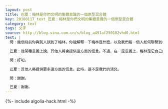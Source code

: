 ```yaml
---
layout: post
title: 巴夏：梅林是你們文明的集體意識的一個原型混合體
key: 20180117_text_巴夏：梅林是你們文明的集體意識的一個原型混合體
category: text
tags: 文字
source: http://blog.sina.com.cn/s/blog_a491af250102vhd0.html
text: |
  問：幾個月前你與別人談到了梅林。你能解釋一下梅林是什麼，以及我們每一個人如何聯繫到梅林嗎？

  巴夏：從某種意義上說，其他人將會提供這方面的信息。不過，在一定意義上，梅林是它自己的身份。它是你們文明的集體意識的一個原型混合體，不過它的確作為一個個體存在表達它自己。

  問：好吧。

  巴夏：其他人將提供更多這方面的信息。此時，這不是我們的活兒。

  問：謝謝。

  巴夏：謝謝。
---
```


{%- include algolia-hack.html -%}
